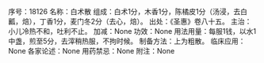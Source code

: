 序号：18126
名称：白术散
组成：白术1分，木香1分，陈橘皮1分（汤浸，去白瓤，焙），丁香1分，麦门冬2分（去心，焙）。
出处：《圣惠》卷八十五。
主治：小儿冷热不和，吐利不止。
加减：None
功效：None
用法用量：每服1钱，以水1中盏，煎至5分，去滓稍热服，不拘时候。
制备方法：上为粗散。
临床应用：None
各家论述：None
用药禁忌：None
附注：None
